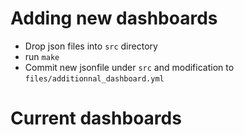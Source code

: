 # Adding new dashboards

- Drop json files into `src` directory
- run `make`
- Commit new jsonfile under `src` and modification to `files/additionnal_dashboard.yml`

# Current dashboards
